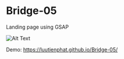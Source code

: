 # Bridge-05
Landing page using GSAP

![Alt Text](https://media.giphy.com/media/5ySVlJuLvcuh9TbI8t/giphy.gif)

Demo: https://luutienphat.github.io/Bridge-05/
